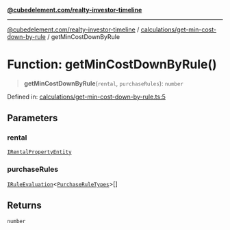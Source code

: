 [**@cubedelement.com/realty-investor-timeline**](../../../index.md)

---

[@cubedelement.com/realty-investor-timeline](../../../modules.md) / [calculations/get-min-cost-down-by-rule](../index.md) / getMinCostDownByRule

# Function: getMinCostDownByRule()

> **getMinCostDownByRule**(`rental`, `purchaseRules`): `number`

Defined in: [calculations/get-min-cost-down-by-rule.ts:5](https://github.com/kvernon/realty-investor-timeline/blob/c7446a8a5576468ac5874a2dd8323180fa97a55b/src/calculations/get-min-cost-down-by-rule.ts#L5)

## Parameters

### rental

[`IRentalPropertyEntity`](../../../properties/i-rental-property-entity/interfaces/IRentalPropertyEntity.md)

### purchaseRules

[`IRuleEvaluation`](../../../rules/rule-evaluation/interfaces/IRuleEvaluation.md)\<[`PurchaseRuleTypes`](../../../rules/purchase-rule-types/enumerations/PurchaseRuleTypes.md)\>[]

## Returns

`number`

